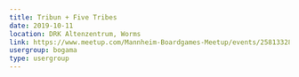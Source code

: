 ```yaml
---
title: Tribun + Five Tribes
date: 2019-10-11
location: DRK Altenzentrum, Worms
link: https://www.meetup.com/Mannheim-Boardgames-Meetup/events/258133287/
usergroup: bogama
type: usergroup
---
```

